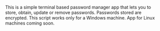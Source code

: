 This is a simple terminal based password manager app that lets you to store, obtain, update or remove passwords. Passwords stored are encrypted. This script works only for a Windows machine. App for Linux machines coming soon.
